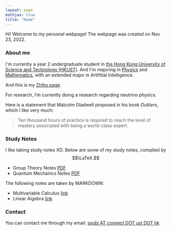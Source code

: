 ```yaml
---
layout: page
mathjax: true
title: "Home"
---
```


Hi! Welcome to my personal webpage! The webpage was created on Nov 23, 2022.

### About me
I'm currently a year 2 undergraduate student in [the Hong Kong University of Science and Technology (HKUST)](https://hkust.edu.hk). And I'm majoring in [Physics](https://physics.ust.hk/) and [Mathematics](https://www.math.hkust.edu.hk/), with an extended major in Artifitial Intelligence.

And this is my [Zhihu page](https://www.zhihu.com/people/chaoszz-27).

For research, I’m currently doing a research regarding neutrino physics.

Here is a statement that Malcolm Gladwell proposed in his book *Outliers*, which I like very much:
> Ten thousand hours of practice is required to reach the level of mastery associated with being a world-class expert.

### Study Notes
I like taking study notes XD. Below are some of my study notes, compiled by $$\LaTeX.$$
* Group Theory Notes [PDF](https://sxubi.github.io/Group_Theory_in_Physics.pdf)
* Quantum Mechanics Notes [PDF](https://sxubi.github.io/Quantum_Mechanics_Notes.pdf)

The following notes are taken by MARKDOWN:
* Multivariable Calculus [link](https://sxubi.github.io/Multivariable_calculus/)
* Linear Algebra [link](https://sxubi.github.io/Linear_Algebra/)


### Contact
You can contact me through my email: <u>sxubi AT connect DOT ust DOT hk</u>

